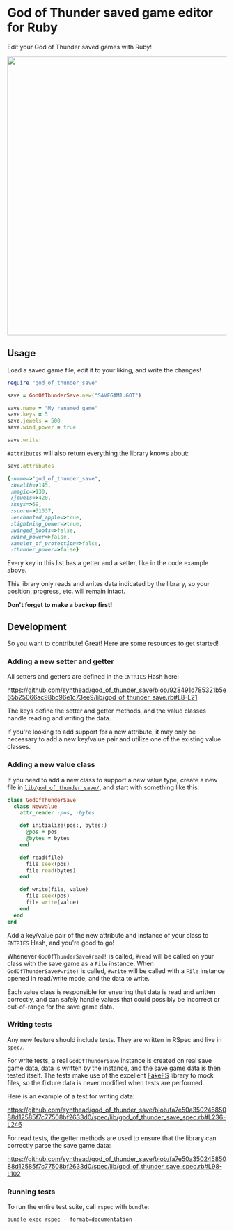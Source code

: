 # God of Thunder saved game editor for Ruby

Edit your God of Thunder saved games with Ruby!

<img src="https://user-images.githubusercontent.com/820984/184477829-9023eca6-fa72-4683-9fbf-f8ec7418bed4.png" width="640px">

## Usage

Load a saved game file, edit it to your liking, and write the changes!

```ruby
require "god_of_thunder_save"

save = GodOfThunderSave.new("SAVEGAM1.GOT")

save.name = "My renamed game"
save.keys = 5
save.jewels = 500
save.wind_power = true

save.write!
```

`#attributes` will also return everything the library knows about:

```ruby
save.attributes

{:name=>"god_of_thunder_save",
 :health=>145,
 :magic=>130,
 :jewels=>420,
 :keys=>69,
 :score=>31337,
 :enchanted_apple=>true,
 :lightning_power=>true,
 :winged_boots=>false,
 :wind_power=>false,
 :amulet_of_protection=>false,
 :thunder_power=>false}
```

Every key in this list has a getter and a setter, like in the code example above.

This library only reads and writes data indicated by the library, so your position, progress, etc. will remain intact.

**Don't forget to make a backup first!**

## Development

So you want to contribute!  Great!  Here are some resources to get started!

### Adding a new setter and getter

All setters and getters are defined in the `ENTRIES` Hash here:

https://github.com/synthead/god_of_thunder_save/blob/928491d785321b5e65b25066ac98bc96e1c73ee9/lib/god_of_thunder_save.rb#L8-L21

The keys define the setter and getter methods, and the value classes handle reading and writing the data.

If you're looking to add support for a new attribute, it may only be necessary to add a new key/value pair and utilize one of the existing value classes.

### Adding a new value class

If you need to add a new class to support a new value type, create a new file in [`lib/god_of_thunder_save/`](/lib/god_of_thunder_save/), and start with something like this:

```ruby
class GodOfThunderSave
  class NewValue
    attr_reader :pos, :bytes

    def initialize(pos:, bytes:)
      @pos = pos
      @bytes = bytes
    end

    def read(file)
      file.seek(pos)
      file.read(bytes)
    end

    def write(file, value)
      file.seek(pos)
      file.write(value)
    end
  end
end
```

Add a key/value pair of the new attribute and instance of your class to `ENTRIES` Hash, and you're good to go!

Whenever `GodOfThunderSave#read!` is called, `#read` will be called on your class with the save game as a `File` instance.  When `GodOfThunderSave#write!` is called, `#write` will be called with a `File` instance opened in read/write mode, and the data to write.

Each value class is responsible for ensuring that data is read and written correctly, and can safely handle values that could possibly be incorrect or out-of-range for the save game data.

### Writing tests

Any new feature should include tests.  They are written in RSpec and live in [`spec/`](/spec/).

For write tests, a real `GodOfThunderSave` instance is created on real save game data, data is written by the instance, and the save game data is then tested itself.  The tests make use of the excellent [FakeFS](https://github.com/fakefs/fakefs) library to mock files, so the fixture data is never modified when tests are performed.

Here is an example of a test for writing data:

https://github.com/synthead/god_of_thunder_save/blob/fa7e50a35024585088d12585f7c77508bf2633d0/spec/lib/god_of_thunder_save_spec.rb#L236-L246

For read tests, the getter methods are used to ensure that the library can correctly parse the save game data:

https://github.com/synthead/god_of_thunder_save/blob/fa7e50a35024585088d12585f7c77508bf2633d0/spec/lib/god_of_thunder_save_spec.rb#L98-L102

### Running tests

To run the entire test suite, call `rspec` with `bundle`:

```shell
bundle exec rspec --format=documentation
```
